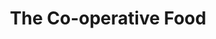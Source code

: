 ---
title: "The Co-operative Food"
url: /hove/the-co-operative-food-church-road/
shop: Lebensmittel
---